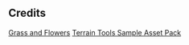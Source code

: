 ## Credits

[Grass and Flowers](https://assetstore.unity.com/packages/2d/textures-materials/nature/grass-flowers-pack-free-138810)
[Terrain Tools Sample Asset Pack](https://assetstore.unity.com/packages/2d/textures-materials/nature/terrain-tools-sample-asset-pack-145808?utm_source=YouTube&utm_medium=social&utm_campaign=evangelism_global_generalpromo_2021-02-19_terrain-tools-asset1)
